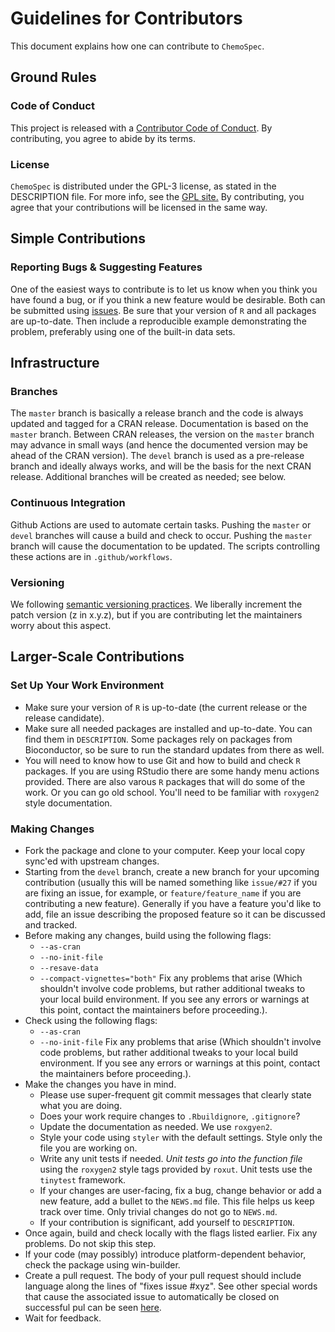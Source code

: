 # Guidelines for Contributors

This document explains how one can contribute to `ChemoSpec`.

## Ground Rules

### Code of Conduct

This project is released with a [Contributor Code of Conduct](https://bryanhanson.github.io/ChemoSpec/CODE_OF_CONDUCT.html).  By contributing, you agree to abide by its terms.

### License

`ChemoSpec` is distributed under the GPL-3 license, as stated in the DESCRIPTION file.  For more info, see the [GPL site.](https://gnu.org/licenses/gpl.html)  By contributing, you agree that your contributions will be licensed in the same way.

## Simple Contributions

### Reporting Bugs & Suggesting Features

One of the easiest ways to contribute is to let us know when you think you have found a bug, or if you think a new feature would be desirable.  Both can be submitted using [issues](https://github.com/bryanhanson/ChemoSpec/issues). Be sure that your version of `R` and all packages are up-to-date. Then include a reproducible example demonstrating the problem, preferably using one of the built-in data sets.

## Infrastructure

### Branches

The `master` branch is basically a release branch and the code is always updated and tagged for a CRAN release.  Documentation is based on the `master` branch.  Between CRAN releases, the version on the `master` branch may advance in small ways (and hence the documented version may be ahead of the CRAN version).  The `devel` branch is used as a pre-release branch and ideally always works, and will be the basis for the next CRAN release.  Additional branches will be created as needed; see below.

### Continuous Integration

Github Actions are used to automate certain tasks.  Pushing the `master` or `devel` branches will cause a build and check to occur.  Pushing the `master` branch will cause the documentation to be updated. The scripts controlling these actions are in `.github/workflows`.

### Versioning

We following [semantic versioning practices](https:semver.org).  We liberally increment the patch version (z in x.y.z), but if you are contributing let the maintainers worry about this aspect.

## Larger-Scale Contributions

### Set Up Your Work Environment

* Make sure your version of `R` is up-to-date (the current release or the release candidate).
* Make sure all needed packages are installed and up-to-date.  You can find them in `DESCRIPTION`.  Some packages rely on packages from Bioconductor, so be sure to run the standard updates from there as well.
* You will need to know how to use Git and how to build and check `R` packages.  If you are using RStudio there are some handy menu actions provided.  There are also varous `R` packages that will do some of the work.  Or you can go old school.  You'll need to be familiar with `roxygen2` style documentation.

### Making Changes

* Fork the package and clone to your computer.  Keep your local copy sync'ed with upstream changes.
* Starting from the `devel` branch, create a new branch for your upcoming contribution (usually this will be named something like `issue/#27` if you are fixing an issue, for example, or `feature/feature_name` if you are contributing a new feature).  Generally if you have a feature you'd like to add, file an issue describing the proposed feature so it can be discussed and tracked.
* Before making any changes, build using the following flags:
  + `--as-cran`
  + `--no-init-file`
  + `--resave-data`
  + `--compact-vignettes="both"`
Fix any problems that arise (Which shouldn't involve code problems, but rather additional tweaks to your local build environment.  If you see any errors or warnings at this point, contact the maintainers before proceeding.).
* Check using the following flags:
  + `--as-cran`
  + `--no-init-file`
Fix any problems that arise (Which shouldn't involve code problems, but rather additional tweaks to your local build environment.  If you see any errors or warnings at this point, contact the maintainers before proceeding.).
* Make the changes you have in mind.
  + Please use super-frequent git commit messages that clearly state what you are doing.
  + Does your work require changes to `.Rbuildignore`, `.gitignore`?
  + Update the documentation as needed.  We use `roxgyen2`.
  + Style your code using `styler` with the default settings.  Style only the file you are working on.
  + Write any unit tests if needed.  *Unit tests go into the function file* using the `roxygen2` style tags provided by `roxut`.  Unit tests use the `tinytest` framework.
  + If your changes are user-facing, fix a bug, change behavior or add a new feature, add a bullet to the `NEWS.md` file.  This file helps us keep track over time.  Only trivial changes do not go to `NEWS.md`.
  + If your contribution is significant, add yourself to `DESCRIPTION`.
* Once again, build and check locally with the flags listed earlier.  Fix any problems.  Do not skip this step.
* If your code (may possibly) introduce platform-dependent behavior, check the package using win-builder.
* Create a pull request. The body of your pull request should include language along the lines of "fixes issue #xyz".  See other special words that cause the associated issue to automatically be closed on successful pul can be seen [here](https://docs.github.com/en/github/managing-your-work-on-github/linking-a-pull-request-to-an-issue#linking-a-pull-request-to-an-issue-using-a-keyword).
* Wait for feedback.
